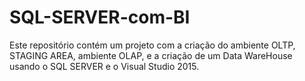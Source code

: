 # SQL-SERVER-com-BI
Este repositório contém um projeto com a criação do ambiente OLTP, STAGING AREA, ambiente OLAP, e a criação de um Data WareHouse usando o SQL SERVER e o Visual Studio 2015.
